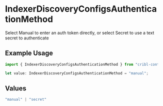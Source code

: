 # IndexerDiscoveryConfigsAuthenticationMethod

Select Manual to enter an auth token directly, or select Secret to use a text secret to authenticate

## Example Usage

```typescript
import { IndexerDiscoveryConfigsAuthenticationMethod } from "cribl-control-plane/models/operations";

let value: IndexerDiscoveryConfigsAuthenticationMethod = "manual";
```

## Values

```typescript
"manual" | "secret"
```